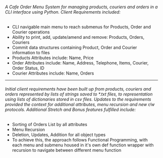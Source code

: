 ######  A Cafe Order Menu System for managing products, couriers and orders in a CLI interface using Python. Client Requirements included:

- CLI navigable main menu to reach submenus for Products, Order and Courier operations
- Ability to print, add, update/amend and remove: Products, Orders, Couriers
- Commit data structures containing Product, Order and Courier information to files
- Products Attributes include: Name, Price
- Order Attributes include: Name, Address, Telephone, Items, Courier, Order Status, ID
- Courier Attributes include: Name, Orders

------------


###### Initial client requirements have been built up from products, couriers and orders represented by lists of strings saved to *.txt files, to representation using lists of dictionaries stored in csv files. Updates to the requirements provided the context for additional attributes, menu recursion and new r/w protocols. Additional Stretch and Bonus features fulfilled include:

- Sorting of Orders List by all attributes
- Menu Recursion
- Deletion, Updates, Addition for all object types
- To achieve this, the approach follows Functional Programming, with each menu and submenu housed in it's own def function wrapper with recursion to navigate between different menu function

